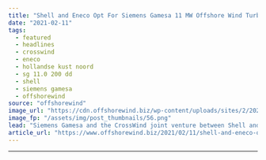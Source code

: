```yaml
---
title: "Shell and Eneco Opt For Siemens Gamesa 11 MW Offshore Wind Turbines"
date: "2021-02-11"
tags: 
  - featured
  - headlines
  - crosswind
  - eneco
  - hollandse kust noord
  - sg 11.0 200 dd
  - shell
  - siemens gamesa
  - offshorewind
source: "offshorewind"
image_url: "https://cdn.offshorewind.biz/wp-content/uploads/sites/2/2021/02/11123006/Shell-and-Eneco-Opt-For-Siemens-Gamesa-11-MW-Offshore-Wind-Turbines.png"
image_fp: "/assets/img/post_thumbnails/56.png"
lead: "Siemens Gamesa and the CrossWind joint venture between Shell and Eneco have executed the"
article_url: "https://www.offshorewind.biz/2021/02/11/shell-and-eneco-opt-for-siemens-gamesa-11-mw-offshore-wind-turbines/"
---
```


---
